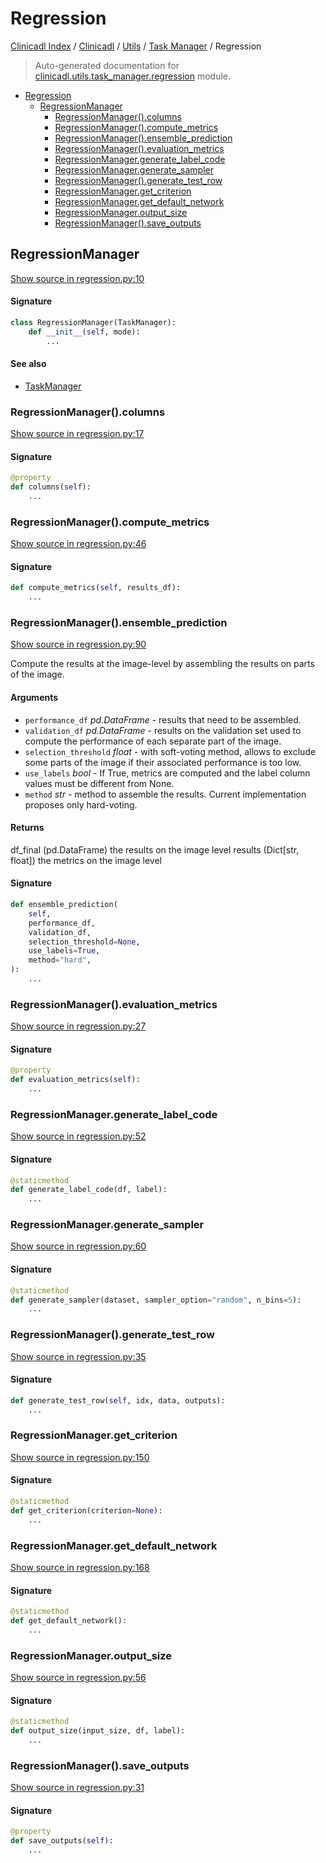 # Regression

[Clinicadl Index](../../../README.md#clinicadl-index) /
[Clinicadl](../../index.md#clinicadl) /
[Utils](../index.md#utils) /
[Task Manager](./index.md#task-manager) /
Regression

> Auto-generated documentation for [clinicadl.utils.task_manager.regression](../../../../clinicadl/utils/task_manager/regression.py) module.

- [Regression](#regression)
  - [RegressionManager](#regressionmanager)
    - [RegressionManager().columns](#regressionmanager()columns)
    - [RegressionManager().compute_metrics](#regressionmanager()compute_metrics)
    - [RegressionManager().ensemble_prediction](#regressionmanager()ensemble_prediction)
    - [RegressionManager().evaluation_metrics](#regressionmanager()evaluation_metrics)
    - [RegressionManager.generate_label_code](#regressionmanagergenerate_label_code)
    - [RegressionManager.generate_sampler](#regressionmanagergenerate_sampler)
    - [RegressionManager().generate_test_row](#regressionmanager()generate_test_row)
    - [RegressionManager.get_criterion](#regressionmanagerget_criterion)
    - [RegressionManager.get_default_network](#regressionmanagerget_default_network)
    - [RegressionManager.output_size](#regressionmanageroutput_size)
    - [RegressionManager().save_outputs](#regressionmanager()save_outputs)

## RegressionManager

[Show source in regression.py:10](../../../../clinicadl/utils/task_manager/regression.py#L10)

#### Signature

```python
class RegressionManager(TaskManager):
    def __init__(self, mode):
        ...
```

#### See also

- [TaskManager](./task_manager.md#taskmanager)

### RegressionManager().columns

[Show source in regression.py:17](../../../../clinicadl/utils/task_manager/regression.py#L17)

#### Signature

```python
@property
def columns(self):
    ...
```

### RegressionManager().compute_metrics

[Show source in regression.py:46](../../../../clinicadl/utils/task_manager/regression.py#L46)

#### Signature

```python
def compute_metrics(self, results_df):
    ...
```

### RegressionManager().ensemble_prediction

[Show source in regression.py:90](../../../../clinicadl/utils/task_manager/regression.py#L90)

Compute the results at the image-level by assembling the results on parts of the image.

#### Arguments

- `performance_df` *pd.DataFrame* - results that need to be assembled.
- `validation_df` *pd.DataFrame* - results on the validation set used to compute the performance
    of each separate part of the image.
- `selection_threshold` *float* - with soft-voting method, allows to exclude some parts of the image
    if their associated performance is too low.
- `use_labels` *bool* - If True, metrics are computed and the label column values must be different
    from None.
- `method` *str* - method to assemble the results. Current implementation proposes only hard-voting.

#### Returns

df_final (pd.DataFrame) the results on the image level
results (Dict[str, float]) the metrics on the image level

#### Signature

```python
def ensemble_prediction(
    self,
    performance_df,
    validation_df,
    selection_threshold=None,
    use_labels=True,
    method="hard",
):
    ...
```

### RegressionManager().evaluation_metrics

[Show source in regression.py:27](../../../../clinicadl/utils/task_manager/regression.py#L27)

#### Signature

```python
@property
def evaluation_metrics(self):
    ...
```

### RegressionManager.generate_label_code

[Show source in regression.py:52](../../../../clinicadl/utils/task_manager/regression.py#L52)

#### Signature

```python
@staticmethod
def generate_label_code(df, label):
    ...
```

### RegressionManager.generate_sampler

[Show source in regression.py:60](../../../../clinicadl/utils/task_manager/regression.py#L60)

#### Signature

```python
@staticmethod
def generate_sampler(dataset, sampler_option="random", n_bins=5):
    ...
```

### RegressionManager().generate_test_row

[Show source in regression.py:35](../../../../clinicadl/utils/task_manager/regression.py#L35)

#### Signature

```python
def generate_test_row(self, idx, data, outputs):
    ...
```

### RegressionManager.get_criterion

[Show source in regression.py:150](../../../../clinicadl/utils/task_manager/regression.py#L150)

#### Signature

```python
@staticmethod
def get_criterion(criterion=None):
    ...
```

### RegressionManager.get_default_network

[Show source in regression.py:168](../../../../clinicadl/utils/task_manager/regression.py#L168)

#### Signature

```python
@staticmethod
def get_default_network():
    ...
```

### RegressionManager.output_size

[Show source in regression.py:56](../../../../clinicadl/utils/task_manager/regression.py#L56)

#### Signature

```python
@staticmethod
def output_size(input_size, df, label):
    ...
```

### RegressionManager().save_outputs

[Show source in regression.py:31](../../../../clinicadl/utils/task_manager/regression.py#L31)

#### Signature

```python
@property
def save_outputs(self):
    ...
```